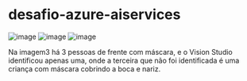 # desafio-azure-aiservices

![image](https://github.com/RhayannaAlves/desafio-azure-aiservices/assets/155189240/41322f6e-d3e2-40ff-87f0-f43efcd9d813)
![image](https://github.com/RhayannaAlves/desafio-azure-aiservices/assets/155189240/bb7dfbcd-59ac-46d5-a89d-5f657b949031)
![image](https://github.com/RhayannaAlves/desafio-azure-aiservices/assets/155189240/9e3b83e4-2531-40aa-9096-590517f8af75)

Na imagem3 há 3 pessoas de frente com máscara, e o Vision Studio identificou apenas uma, onde a terceira que não foi identificada é uma criança com máscara cobrindo a boca e nariz.
